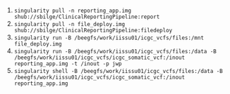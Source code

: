 1. `singularity pull -n reporting_app.img  shub://sbilge/ClinicalReportingPipeline:report`
2. `singularity pull -n file_deploy.img  shub://sbilge/ClinicalReportingPipeline:filedeploy`
3. `singularity run -B /beegfs/work/iissu01/icgc_vcfs/files:/mnt file_deploy.img`
4. `singularity run -B /beegfs/work/iissu01/icgc_vcfs/files:/data -B /beegfs/work/iissu01/icgc_vcfs/icgc_somatic_vcf:/inout reporting_app.img -t /inout -p jwp`
5. `singularity shell -B /beegfs/work/iissu01/icgc_vcfs/files:/data -B /beegfs/work/iissu01/icgc_vcfs/icgc_somatic_vcf:/inout reporting_app.img`
